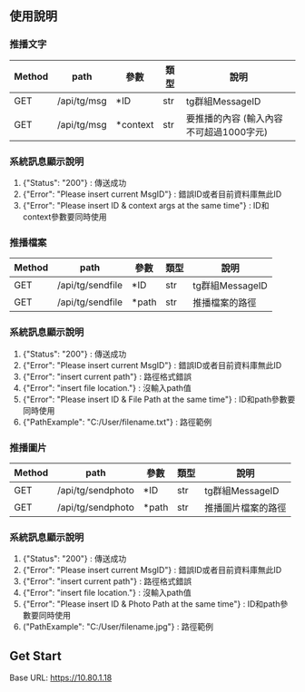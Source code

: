 
## 使用說明

### 推播文字
| Method | path | 參數 | 類型 | 說明 |
| ------ | ------ | ------ | ------ |------ |
| GET | /api/tg/msg | *ID | str |tg群組MessageID |
| GET | /api/tg/msg | *context | str | 要推播的內容 (輸入內容不可超過1000字元) |

### 系統訊息顯示說明
1.  {"Status": "200"}  : 傳送成功
2.  {"Error": "Please insert current MsgID"} : 錯誤ID或者目前資料庫無此ID
3.  {"Error": "Please insert ID & context args at the same time"} : ID和context參數要同時使用


### 推播檔案
| Method | path | 參數 | 類型 | 說明 |
| ------ | ------ | ------ | ------ |------ |
| GET | /api/tg/sendfile | *ID | str | tg群組MessageID |
| GET | /api/tg/sendfile | *path | str | 推播檔案的路徑 |

### 系統訊息顯示說明
1. {"Status": "200"}  : 傳送成功
2. {"Error": "Please insert current MsgID"} : 錯誤ID或者目前資料庫無此ID
3. {"Error": "insert current path"} : 路徑格式錯誤
4. {"Error": "insert file location."} : 沒輸入path值
5. {"Error": "Please insert ID & File Path at the same time"} : ID和path參數要同時使用
6. {"PathExample": "C:/User/filename.txt"} : 路徑範例


### 推播圖片
| Method | path | 參數 | 類型 | 說明 |
| ------ | ------ | ------ | ------ |------ |
| GET | /api/tg/sendphoto | *ID | str | tg群組MessageID |
| GET | /api/tg/sendphoto | *path | str | 推播圖片檔案的路徑 |

### 系統訊息顯示說明
1. {"Status": "200"}  : 傳送成功
2. {"Error": "Please insert current MsgID"} : 錯誤ID或者目前資料庫無此ID
3. {"Error": "insert current path"} : 路徑格式錯誤
4. {"Error": "insert file location."} : 沒輸入path值
5. {"Error": "Please insert ID & Photo Path at the same time"} : ID和path參數要同時使用
6. ("PathExample": "C:/User/filename.jpg"} : 路徑範例



## Get Start 

Base URL: https://10.80.1.18



